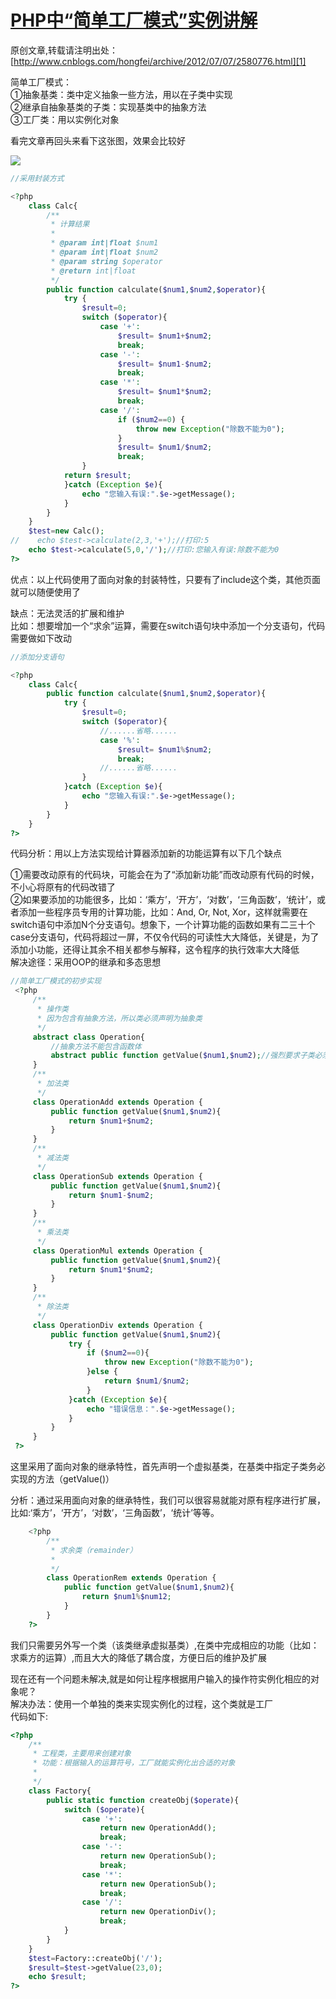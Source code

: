# [PHP中“简单工厂模式”实例讲解][0]


原创文章,转载请注明出处：[http://www.cnblogs.com/hongfei/archive/2012/07/07/2580776.html][1]

简单工厂模式：  
①抽象基类：类中定义抽象一些方法，用以在子类中实现  
②继承自抽象基类的子类：实现基类中的抽象方法  
③工厂类：用以实例化对象

看完文章再回头来看下这张图，效果会比较好

![][2]

 
```php
//采用封装方式

<?php
    class Calc{
        /**
         * 计算结果
         *
         * @param int|float $num1
         * @param int|float $num2
         * @param string $operator
         * @return int|float
         */
        public function calculate($num1,$num2,$operator){
            try {
                $result=0;
                switch ($operator){
                    case '+':
                        $result= $num1+$num2;
                        break;
                    case '-':
                        $result= $num1-$num2;
                        break;
                    case '*':
                        $result= $num1*$num2;
                        break;
                    case '/':
                        if ($num2==0) {
                            throw new Exception("除数不能为0");
                        }
                        $result= $num1/$num2;
                        break;
                }  
            return $result;
            }catch (Exception $e){
                echo "您输入有误:".$e->getMessage();
            }
        }
    }
    $test=new Calc();
//    echo $test->calculate(2,3,'+');//打印:5
    echo $test->calculate(5,0,'/');//打印:您输入有误:除数不能为0
?>
```
优点：以上代码使用了面向对象的封装特性，只要有了include这个类，其他页面就可以随便使用了

缺点：无法灵活的扩展和维护  
比如：想要增加一个“求余”运算，需要在switch语句块中添加一个分支语句，代码需要做如下改动

 
```php
//添加分支语句

<?php
    class Calc{
        public function calculate($num1,$num2,$operator){
            try {
                $result=0;
                switch ($operator){
                    //......省略......
                    case '%':
                        $result= $num1%$num2;
                        break;
                    //......省略......
                }
            }catch (Exception $e){
                echo "您输入有误:".$e->getMessage();
            }
        }
    }
?>
```
代码分析：用以上方法实现给计算器添加新的功能运算有以下几个缺点

①需要改动原有的代码块，可能会在为了“添加新功能”而改动原有代码的时候，不小心将原有的代码改错了  
②如果要添加的功能很多，比如：‘乘方’，‘开方’，‘对数’，‘三角函数’，‘统计’，或者添加一些程序员专用的计算功能，比如：And, Or, Not, Xor，这样就需要在switch语句中添加N个分支语句。想象下，一个计算功能的函数如果有二三十个case分支语句，代码将超过一屏，不仅令代码的可读性大大降低，关键是，为了添加小功能，还得让其余不相关都参与解释，这令程序的执行效率大大降低  
解决途径：采用OOP的继承和多态思想

 
```php
//简单工厂模式的初步实现
 <?php
     /**
      * 操作类
      * 因为包含有抽象方法，所以类必须声明为抽象类
      */
     abstract class Operation{
         //抽象方法不能包含函数体
         abstract public function getValue($num1,$num2);//强烈要求子类必须实现该功能函数
     }
     /**
      * 加法类
      */
     class OperationAdd extends Operation {
         public function getValue($num1,$num2){
             return $num1+$num2;
         }
     }
     /**
      * 减法类
      */
     class OperationSub extends Operation {
         public function getValue($num1,$num2){
             return $num1-$num2;
         }
     }
     /**
      * 乘法类
      */
     class OperationMul extends Operation {
         public function getValue($num1,$num2){
             return $num1*$num2;
         }
     }
     /**
      * 除法类
      */
     class OperationDiv extends Operation {
         public function getValue($num1,$num2){
             try {
                 if ($num2==0){
                     throw new Exception("除数不能为0");
                 }else {
                     return $num1/$num2;
                 }
             }catch (Exception $e){
                 echo "错误信息：".$e->getMessage();
             }
         }
     }
 ?>
```
这里采用了面向对象的继承特性，首先声明一个虚拟基类，在基类中指定子类务必实现的方法（getValue()）

分析：通过采用面向对象的继承特性，我们可以很容易就能对原有程序进行扩展，比如:‘乘方’，‘开方’，‘对数’，‘三角函数’，‘统计’等等。

 
```php
    <?php
        /**
         * 求余类（remainder）
         *
         */
        class OperationRem extends Operation {
            public function getValue($num1,$num2){
                return $num1%$num12;
            }
        }
    ?>
```
我们只需要另外写一个类（该类继承虚拟基类）,在类中完成相应的功能（比如：求乘方的运算）,而且大大的降低了耦合度，方便日后的维护及扩展

现在还有一个问题未解决,就是如何让程序根据用户输入的操作符实例化相应的对象呢？  
解决办法：使用一个单独的类来实现实例化的过程，这个类就是工厂  
代码如下:

 
```php
<?php
    /**
     * 工程类，主要用来创建对象
     * 功能：根据输入的运算符号，工厂就能实例化出合适的对象
     *
     */
    class Factory{
        public static function createObj($operate){
            switch ($operate){
                case '+':
                    return new OperationAdd();
                    break;
                case '-':
                    return new OperationSub();
                    break;
                case '*':
                    return new OperationSub();
                    break;
                case '/':
                    return new OperationDiv();
                    break;
            }
        }
    }
    $test=Factory::createObj('/');
    $result=$test->getValue(23,0);
    echo $result;
?>
```

[0]: http://www.cnblogs.com/hongfei/archive/2012/07/09/2580776.html
[1]: http://www.cnblogs.com/hongfei/archive/2012/07/07/2580776.html
[2]: ../img/2012070718075239.png